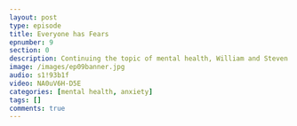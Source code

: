 ```yaml
---
layout: post
type: episode
title: Everyone has Fears
epnumber: 9
section: 0
description: Continuing the topic of mental health, William and Steven talk about their experiences with anxiety and its consequences in every-day life.
image: /images/ep09banner.jpg
audio: s1!93b1f
video: NA0uV6H-D5E
categories: [mental health, anxiety]
tags: []
comments: true
---
```

